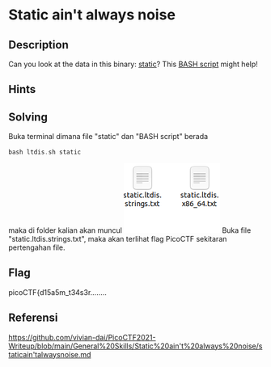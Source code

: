 # Static ain't always noise
## Description

Can you look at the data in this binary: [static](https://mercury.picoctf.net/static/bc72945175d643626d6ea9a689672dbd/static)? This [BASH script](https://mercury.picoctf.net/static/bc72945175d643626d6ea9a689672dbd/ltdis.sh) might help!
## Hints

## Solving
Buka terminal dimana file "static" dan "BASH script" berada
```a
bash ltdis.sh static
```
maka di folder kalian akan muncul
![](Pasted%20image%2020211222062630.png)
Buka file "static.ltdis.strings.txt", maka akan terlihat flag PicoCTF sekitaran pertengahan file.
## Flag
picoCTF{d15a5m_t34s3r........
## Referensi
https://github.com/vivian-dai/PicoCTF2021-Writeup/blob/main/General%20Skills/Static%20ain't%20always%20noise/staticain'talwaysnoise.md